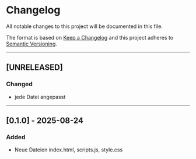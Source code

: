# Changelog

All notable changes to this project will be documented in this file.

The format is based on [Keep a Changelog](https://keepachangelog.com/en/1.0.0/)
and this project adheres to [Semantic Versioning](https://semver.org/).

---

## [UNRELEASED]

### Changed
- jede Datei angepasst

---

## [0.1.0] - 2025-08-24

### Added
- Neue Dateien index.html, scripts.js, style.css